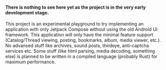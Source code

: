 #### There is nothing to see here yet as the project is in the very early development stage.

This project is an experimental playground to try implementing an application with only Jetpack Compose without using the old Android UI framework.
This application will only have the minimal feature support (Catalog/Thread viewing, posting, bookmarks, album, media viewer, etc.). No advansed stuff like archives, sound posts, thirdeye, anti-captcha services etc.
Some stuff (like html parsing, media decoding, something else) is planned to be written in a compiled language (probably Rust) for maximum performance.
